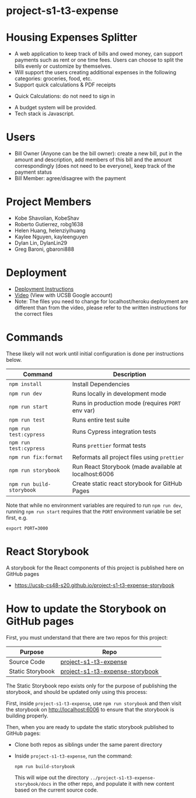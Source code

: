 # project-s1-t3-expense

# Housing Expenses Splitter

- A web application to keep track of bills and owed money, can support payments such as rent or one time fees. Users can choose to split the bills evenly or customize by themselves.
- Will support the users creating additional expenses in the following categories: groceries, food, etc.
- Support quick calculations & PDF receipts

* Quick Calculations: do not need to sign in

- A budget system will be provided.
- Tech stack is Javascript.

# Users

- Bill Owner (Anyone can be the bill owner): create a new bill, put in the amount and description, add members of this bill and the amount correspondingly (does not need to be everyone), keep track of the payment status
- Bill Member: agree/disagree with the payment

# Project Members

- Kobe Shavolian, KobeShav
- Roberto Gutierrez, robg1638
- Helen Huang, helenziyihuang
- Kaylee Nguyen, kayleenguyen
- Dylan Lin, DylanLin29
- Greg Baroni, gbaroni888

# Deployment

- [Deployment Instructions](./docs/DEPLOY.md)
- [Video](https://drive.google.com/open?id=1RYRhRH_2tTJ5RGw2EEmhO3AEBZGAFRpJ) (View with UCSB Google account)
- Note: The files you need to change for localhost/heroku deployment are different than from the video, please refer to the written instructions for the correct files

# Commands

These likely will not work until initial configuration is done per instructions below.

| Command                   | Description                                           |
| ------------------------- | ----------------------------------------------------- |
| `npm install`             | Install Dependencies                                  |
| `npm run dev`             | Runs locally in development mode                      |
| `npm run start`           | Runs in production mode (requires `PORT` env var)     |
| `npm run test`            | Runs entire test suite                                |
| `npm run test:cypress`    | Runs Cypress integration tests                        |
| `npm run test:cypress`    | Runs `prettier` format tests                          |
| `npm run fix:format`      | Reformats all project files using `prettier`          |
| `npm run storybook`       | Run React Storybook (made available at localhost:6006 |
| `npm run build-storybook` | Create static react storybook for GitHub Pages        |

Note that while no environment variables are required to run
`npm run dev`, running `npm run start` requires that the `PORT` environment
variable be set first, e.g.

```
export PORT=3000
```

# React Storybook

A storybook for the React components of this project is published here on GitHub pages

- <https://ucsb-cs48-s20.github.io/project-s1-t3-expense-storybook>

# How to update the Storybook on GitHub pages

First, you must understand that there are two repos for this project:

| Purpose          | Repo                                                                                                |
| ---------------- | --------------------------------------------------------------------------------------------------- |
| Source Code      | [project-s1-t3-expense](https://github.com/ucsb-cs48-s20/project-s1-t3-expense)                     |
| Static Storybook | [project-s1-t3-expense-storybook](https://github.com/ucsb-cs48-s20/project-s1-t3-expense-storybook) |

The Static Storybook repo exists only for the purpose of publishing the storybook, and
should be updated only using this process:

First, inside `project-s1-t3-expense`, use `npm run storybook` and then
visit the storybook on <http://localhost:6006> to ensure that the storybook is building properly.

Then, when you are ready to update the static storybook published to GitHub pages:

- Clone both repos as siblings under the same parent directory
- Inside `project-s1-t3-expense`, run the command:

  ```
  npm run build-storybook
  ```

  This will wipe out the directory `../project-s1-t3-expense-storybook/docs` in the other repo, and populate
  it with new content based on the current source code.
